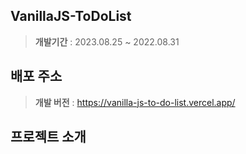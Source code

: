 ## VanillaJS-ToDoList
> **개발기간** : 2023.08.25 ~ 2022.08.31

## 배포 주소

> **개발 버전** : https://vanilla-js-to-do-list.vercel.app/

## 프로젝트 소개



